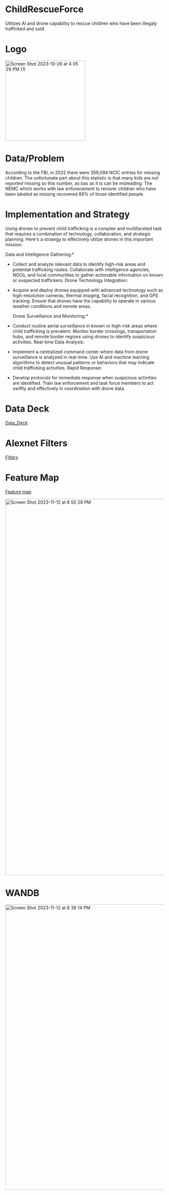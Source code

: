 # ChildRescueForce
Utilizes AI and drone capability to rescue children who have been illegaly trafficked and sold.

# Logo
<img width="254" alt="Screen Shot 2023-10-26 at 4 05 29 PM (1)" src="https://github.com/trich9/Company-Design/assets/143112521/9a73451e-8a18-4702-8194-c5f2bd0db50b">



# Data/Problem
According to the FBI, in 2022 there were 359,094 NCIC entries for missing children. The unfortunate part about this statistic is that many kids are not reported missing so this number, as bas as it is can be misleading. The NEMC which works with law enforecement to recover children who have been labeled as missing recovered 88% of those identified people. 


# Implementation and Strategy

Using drones to prevent child trafficking is a complex and multifaceted task that requires a combination of technology, collaboration, and strategic planning. Here's a strategy to effectively utilize drones in this important mission:

  Data and Intelligence Gathering:*

- Collect and analyze relevant data to identify high-risk areas and potential trafficking routes.
Collaborate with intelligence agencies, NGOs, and local communities to gather actionable information on known or suspected traffickers.
Drone Technology Integration:

- Acquire and deploy drones equipped with advanced technology such as high-resolution cameras, thermal imaging, facial recognition, and GPS tracking.
Ensure that drones have the capability to operate in various weather conditions and remote areas.

  Drone Surveillance and Monitoring:*

- Conduct routine aerial surveillance in known or high-risk areas where child trafficking is prevalent.
Monitor border crossings, transportation hubs, and remote border regions using drones to identify suspicious activities.
Real-time Data Analysis:

- Implement a centralized command center where data from drone surveillance is analyzed in real-time.
Use AI and machine learning algorithms to detect unusual patterns or behaviors that may indicate child trafficking activities.
Rapid Response:

- Develop protocols for immediate response when suspicious activities are identified.
Train law enforcement and task force members to act swiftly and effectively in coordination with drone data.




# Data Deck
[Data_Deck](https://docs.google.com/presentation/d/1V7qAX-prGVKvm_ae6_dDfJEwgpFS4Ctx_0kMRUNZzBs/edit#slide=id.g278ff293417_0_0)


# Alexnet Filters 
[Filters](https://colab.research.google.com/drive/16yId_Y7fSr6D89m-uU-RbUlArJ8bUmRL?usp=sharing#scrollTo=WANJibeUNghZ)

# Feature Map
[Feature map](https://colab.research.google.com/drive/11IJ27NHDdtqZASIkYMjCRH-39-Peaz3F?usp=sharing#scrollTo=mDMIqD-twIVd)

<img width="1191" alt="Screen Shot 2023-11-12 at 8 50 29 PM" src="https://github.com/trich9/Company-Design/assets/143112521/baaf59f8-a379-483e-bdd6-95d1d3c7f202">


# WANDB
<img width="903" alt="Screen Shot 2023-11-12 at 8 39 14 PM" src="https://github.com/trich9/Company-Design/assets/143112521/8f481160-59be-4075-9fdb-946e1edb4215">


